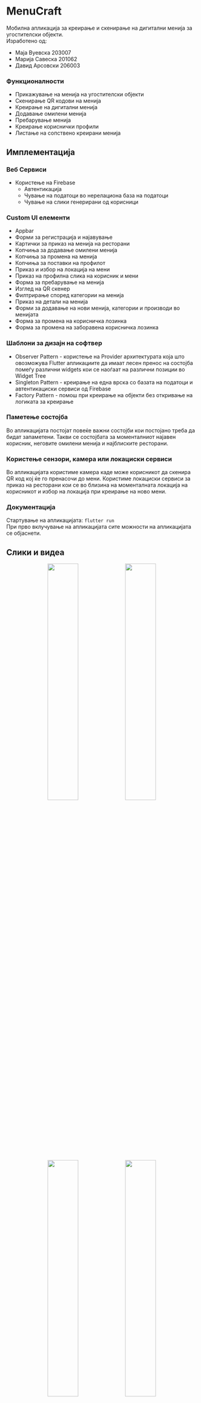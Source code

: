 # MenuCraft

Мобилна апликација за креирање и скенирање на дигитални менија за угостителски објекти. <br>
Изработено од:

- Маја Вуевска 203007
- Марија Савеска 201062
- Давид Арсовски 206003

### Функционалности

- Прикажување на менија на угостителски објекти
- Скенирање QR кодови на менија
- Креирање на дигитални менија
- Додавање омилени менија
- Пребарување менија
- Креирање кориснички профили
- Листање на сопствено креирани менија

## Имплементација

### Веб Сервиси

- Користење на Firebase
  - Автентикација
  - Чување на податоци во нерелациона база на податоци
  - Чување на слики генерирани од корисници

### Custom UI елементи

- Appbar
- Форми за регистрација и најавување
- Картички за приказ на менија на ресторани
- Копчиња за додавање омилени менија
- Копчиња за промена на менија
- Копчиња за поставки на профилот
- Приказ и избор на локација на мени
- Приказ на профилна слика на корисник и мени
- Форма за пребарување на менија
- Изглед на QR скенер
- Филтрирање според категории на менија
- Приказ на детали на менија
- Форми за додавање на нови менија, категории и производи во менијата
- Форма за промена на корисничка лозинка
- Форма за промена на заборавена корисничка лозинка

### Шаблони за дизајн на софтвер

- Observer Pattern - користење на Provider архитектурата која што овозможува Flutter апликациите да имаат лесен пренос на состојба помеѓу различни widgets кои се наоѓаат на различни позиции во Widget Tree
- Singleton Pattern - креирање на една врска со базата на податоци и автентикациски сервиси од Firebase
- Factory Pattern - помош при креирање на објекти без откривање на логиката за креирање

### Паметење состојба

Во апликацијата постојат повеќе важни состојби кои постојано треба да бидат запаметени. Такви се состојбата за моменталниот најавен корисник, неговите омилени менија и најблиските ресторани.

### Користење сензори, камера или локациски сервиси

Во апликацијата користиме камера каде може корисникот да скенира QR код кој ќе го пренасочи до мени. Користиме локациски сервиси за приказ на ресторани кои се во близина на моменталната локација на корисникот и избор на локација при креирање на ново мени.

### Документација

Стартување на апликацијата: `flutter run` <br>
При прво вклучување на апликацијата сите можности на апликацијата се објаснети. <br>

## Слики и видеа

<p float="left" align="center">
  <img src="./readmeAssets/1logoanim.gif" width=40% />
  <img src="./readmeAssets/2qranim.gif" width=40% />
</p>

<p float="left" align="center">
  <img src="./readmeAssets/3mapanim.gif" width=40% />
  <img src="./readmeAssets/4favsanim.gif" width=40% />
</p>

<br>

<p float="left" align="center">
  <img src="./readmeAssets/animationStartup.gif" width=40% />
  <img src="./readmeAssets/animationFavorites.gif" width=40% />
</p>
<p float="left" align="center">
  <img src="./readmeAssets/animationQR.gif" width=40% />
  <img src="./readmeAssets/animationSearch.gif" width=40% />
</p>

<br>

<p float="left" align="center">
  <img src="./readmeAssets/qr_code.jpg" width=40% />
  <img src="./readmeAssets/see_items.jpg" width=40% />
</p>
<p float="left" align="center">
  <img src="./readmeAssets/profile.jpg" width=40% />
  <img src="./readmeAssets/create_category.jpg" width=40% />
</p>

<br>

<p float="left" align="center">
  <img src="./readmeAssets/pizzerias.jpg" width=40% />
  <img src="./readmeAssets/your_menus.jpg" width=40% />
</p>
